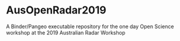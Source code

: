 # AusOpenRadar2019
A Binder/Pangeo executable repository for the one day Open Science workshop at the 2019 Australian Radar Workshop
